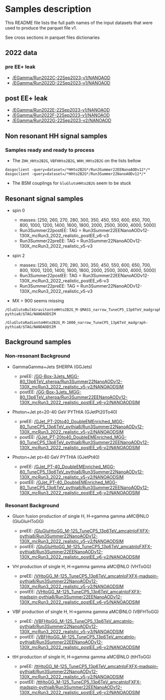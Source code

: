 # Samples description

This README file lists the full path names of the input datasets that were used to produce the parquet file v1.

See cross sections in parquet files dictionaries

## 2022 data

### pre EE+ leak

- [/EGamma/Run2022C-22Sep2023-v1/NANOAOD](https://cmsweb.cern.ch/das/request?input=dataset%3D%2FEGamma%2FRun2022C-22Sep2023-v1%2FNANOAOD&instance=prod/global)
- [/EGamma/Run2022D-22Sep2023-v1/NANOAOD](https://cmsweb.cern.ch/das/request?input=dataset%3D%2FEGamma%2FRun2022D-22Sep2023-v1%2FNANOAOD&instance=prod/global)

## post EE+ leak

- [/EGamma/Run2022E-22Sep2023-v1/NANOAOD](https://cmsweb.cern.ch/das/request?input=dataset%3D%2FEGamma%2FRun2022E-22Sep2023-v1%2FNANOAOD&instance=prod/global)
- [/EGamma/Run2022F-22Sep2023-v1/NANOAOD](https://cmsweb.cern.ch/das/request?input=dataset%3D%2FEGamma%2FRun2022F-22Sep2023-v1%2FNANOAOD&instance=prod/global)
- [/EGamma/Run2022G-22Sep2023-v2/NANOAOD](https://cmsweb.cern.ch/das/request?input=dataset%3D%2FEGamma%2FRun2022G-22Sep2023-v2%2FNANOAOD&instance=prod/global)



## Non resonant HH signal samples

### Samples ready and ready to process

- The `ZHH_HHto2B2G`, `VBFHHto2B2G`, `WHH_HHto2B2G` on the lists bellow

```
dasgoclient -query=dataset=/*HHto2B2G*/Run3Summer22EENanoAODv12*/*
dasgoclient -query=dataset=/*HHto2B2G*/Run3Summer22NanoAODv12*/*
```

- The BSM couplings for `GluGlutoHHto2B2G` seem to be stuck

## Resonant signal samples

- spin 0 
    - masses: [250, 260, 270, 280, 300, 350, 450, 550, 600, 650, 700, 800, 1000, 1200, 1400, 1600, 1800, 2000, 2500, 3000, 4000, 5000]   
    - Run3Summer22postEE: TAG = Run3Summer22EENanoAODv12-130X_mcRun3_2022_realistic_postEE_v6-v3
    - Run3Summer22preEE: TAG = Run3Summer22NanoAODv12-130X_mcRun3_2022_realistic_v5-v3
- spin 2 
    - masses: [250, 260, 270, 280, 300, 350, 450, 550, 600, 650, 700, 800, 1000, 1200, 1400, 1600, 1800, 2000, 2500, 3000, 4000, 5000]  
    - Run3Summer22postEE: TAG = Run3Summer22EENanoAODv12-130X_mcRun3_2022_realistic_postEE_v6-v3 
    - Run3Summer22preEE: TAG = Run3Summer22NanoAODv12-130X_mcRun3_2022_realistic_v5-v3

- MX = 900 seems missing 

```
/GluGlutoBulkGravitontoHHto2B2G_M-$MASS_narrow_TuneCP5_13p6TeV_madgraph-pythia8/$TAG/NANOAODSIM
```

```
/GluGlutoRadiontoHHto2B2G_M-1000_narrow_TuneCP5_13p6TeV_madgraph-pythia8/$TAG/NANOAODSIM
```

## Background samples

### Non-resonant Background

- GammaGamma+Jets SHERPA (GGJets)
  - preEE: [/GG-Box-3Jets_MGG-80_13p6TeV_sherpa/Run3Summer22NanoAODv12-130X_mcRun3_2022_realistic_v5-v2/NANOAODSIM](https://cmsweb.cern.ch/das/request?input=dataset%3D%2FGG-Box-3Jets_MGG-80_13p6TeV_sherpa%2FRun3Summer22NanoAODv12-130X_mcRun3_2022_realistic_v5-v2%2FNANOAODSIM&instance=prod/global)
  - postEE: [/GG-Box-3Jets_MGG-80_13p6TeV_sherpa/Run3Summer22EENanoAODv12-130X_mcRun3_2022_realistic_postEE_v6-v2/NANOAODSIM](https://cmsweb.cern.ch/das/request?input=dataset%3D%2FGG-Box-3Jets_MGG-80_13p6TeV_sherpa%2FRun3Summer22EENanoAODv12-130X_mcRun3_2022_realistic_postEE_v6-v2%2FNANOAODSIM&instance=prod/global)

- Photon+Jet pt=20-40 GeV PYTHIA (GJetPt20To40)
  - preEE: [/GJet_PT-20to40_DoubleEMEnriched_MGG-80_TuneCP5_13p6TeV_pythia8/Run3Summer22NanoAODv12-130X_mcRun3_2022_realistic_v5-v2/NANOAODSIM](https://cmsweb.cern.ch/das/request?input=dataset%3D%2FGJet_PT-20to40_DoubleEMEnriched_MGG-80_TuneCP5_13p6TeV_pythia8%2FRun3Summer22NanoAODv12-130X_mcRun3_2022_realistic_v5-v2%2FNANOAODSIM&instance=prod/global)
  - postEE: [/GJet_PT-20to40_DoubleEMEnriched_MGG-80_TuneCP5_13p6TeV_pythia8/Run3Summer22EENanoAODv12-130X_mcRun3_2022_realistic_postEE_v6-v2/NANOAODSIM](https://cmsweb.cern.ch/das/request?input=dataset%3D%2FGJet_PT-20to40_DoubleEMEnriched_MGG-80_TuneCP5_13p6TeV_pythia8%2FRun3Summer22EENanoAODv12-130X_mcRun3_2022_realistic_postEE_v6-v2%2FNANOAODSIM&instance=prod/global)

- Photon+Jet pt>40 GeV PYTHIA (GJetPt40)
  - preEE: [/GJet_PT-40_DoubleEMEnriched_MGG-80_TuneCP5_13p6TeV_pythia8/Run3Summer22NanoAODv12-130X_mcRun3_2022_realistic_v5-v2/NANOAODSIM](https://cmsweb.cern.ch/das/request?input=dataset%3D%2FGJet_PT-40_DoubleEMEnriched_MGG-80_TuneCP5_13p6TeV_pythia8%2FRun3Summer22NanoAODv12-130X_mcRun3_2022_realistic_v5-v2%2FNANOAODSIM&instance=prod/global)
  - postEE: [/GJet_PT-40_DoubleEMEnriched_MGG-80_TuneCP5_13p6TeV_pythia8/Run3Summer22EENanoAODv12-130X_mcRun3_2022_realistic_postEE_v6-v2/NANOAODSIM](https://cmsweb.cern.ch/das/request?input=dataset%3D%2FGJet_PT-40_DoubleEMEnriched_MGG-80_TuneCP5_13p6TeV_pythia8%2FRun3Summer22EENanoAODv12-130X_mcRun3_2022_realistic_postEE_v6-v2%2FNANOAODSIM&instance=prod/global)


### Resonant Background

- Gluon fusion production of single H, H->gamma gamma aMC@NLO (GluGluHToGG)
  - preEE: [/GluGluHtoGG_M-125_TuneCP5_13p6TeV_amcatnloFXFX-pythia8/Run3Summer22NanoAODv12-130X_mcRun3_2022_realistic_v5-v2/NANOAODSIM](https://cmsweb.cern.ch/das/request?input=dataset%3D%2FGluGluHtoGG_M-125_TuneCP5_13p6TeV_amcatnloFXFX-pythia8%2FRun3Summer22NanoAODv12-130X_mcRun3_2022_realistic_v5-v2%2FNANOAODSIM&instance=prod/global)
  - postEE: [/GluGluHtoGG_M-125_TuneCP5_13p6TeV_amcatnloFXFX-pythia8/Run3Summer22EENanoAODv12-130X_mcRun3_2022_realistic_postEE_v6-v2/NANOAODSIM](https://cmsweb.cern.ch/das/request?input=dataset%3D%2FGluGluHtoGG_M-125_TuneCP5_13p6TeV_amcatnloFXFX-pythia8%2FRun3Summer22EENanoAODv12-130X_mcRun3_2022_realistic_postEE_v6-v2%2FNANOAODSIM&instance=prod/global) 

- VH production of single H, H->gamma gamma aMC@NLO (VHToGG)
  - preEE: [/VHtoGG_M-125_TuneCP5_13p6TeV_amcatnloFXFX-madspin-pythia8/Run3Summer22NanoAODv12-130X_mcRun3_2022_realistic_v5-v2/NANOAODSIM](https://cmsweb.cern.ch/das/request?input=dataset%3D%2FVHtoGG_M-125_TuneCP5_13p6TeV_amcatnloFXFX-madspin-pythia8%2FRun3Summer22NanoAODv12-130X_mcRun3_2022_realistic_v5-v2%2FNANOAODSIM&instance=prod/global)
  - postEE: [/VHtoGG_M-125_TuneCP5_13p6TeV_amcatnloFXFX-madspin-pythia8/Run3Summer22EENanoAODv12-130X_mcRun3_2022_realistic_postEE_v6-v5/NANOAODSIM](https://cmsweb.cern.ch/das/request?input=dataset%3D%2FVHtoGG_M-125_TuneCP5_13p6TeV_amcatnloFXFX-madspin-pythia8%2FRun3Summer22EENanoAODv12-130X_mcRun3_2022_realistic_postEE_v6-v5%2FNANOAODSIM&instance=prod/global)

- VBF production of single H, H->gamma gamma aMC@NLO (VBFHToGG)
  - preEE: [/VBFHtoGG_M-125_TuneCP5_13p6TeV_amcatnlo-pythia8/Run3Summer22NanoAODv12-130X_mcRun3_2022_realistic_v5-v3/NANOAODSIM](https://cmsweb.cern.ch/das/request?input=dataset%3D%2FVBFHtoGG_M-125_TuneCP5_13p6TeV_amcatnlo-pythia8%2FRun3Summer22NanoAODv12-130X_mcRun3_2022_realistic_v5-v3%2FNANOAODSIM&instance=prod/global)
  - postEE: [/VBFHtoGG_M-125_TuneCP5_13p6TeV_amcatnlo-pythia8/Run3Summer22EENanoAODv12-130X_mcRun3_2022_realistic_postEE_v6-v2/NANOAODSIM](https://cmsweb.cern.ch/das/request?input=dataset%3D%2FVBFHtoGG_M-125_TuneCP5_13p6TeV_amcatnlo-pythia8%2FRun3Summer22EENanoAODv12-130X_mcRun3_2022_realistic_postEE_v6-v2%2FNANOAODSIM&instance=prod/global)

- ttH production of single H, H->gamma gamma aMC@NLO (ttHToGG)
  - preEE: [/ttHtoGG_M-125_TuneCP5_13p6TeV_amcatnloFXFX-madspin-pythia8/Run3Summer22NanoAODv12-130X_mcRun3_2022_realistic_v5-v2/NANOAODSIM](https://cmsweb.cern.ch/das/request?input=dataset%3D%2FttHtoGG_M-125_TuneCP5_13p6TeV_amcatnloFXFX-madspin-pythia8%2FRun3Summer22NanoAODv12-130X_mcRun3_2022_realistic_v5-v2%2FNANOAODSIM&instance=prod/global)
  - postEE: [/ttHtoGG_M-125_TuneCP5_13p6TeV_amcatnloFXFX-madspin-pythia8/Run3Summer22EENanoAODv12-130X_mcRun3_2022_realistic_postEE_v6-v2/NANOAODSIM](https://cmsweb.cern.ch/das/request?input=dataset%3D%2FttHtoGG_M-125_TuneCP5_13p6TeV_amcatnloFXFX-madspin-pythia8%2FRun3Summer22EENanoAODv12-130X_mcRun3_2022_realistic_postEE_v6-v2%2FNANOAODSIM&instance=prod/global)


